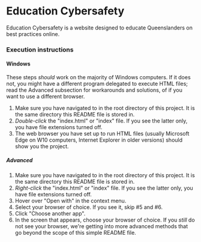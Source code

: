 # Education Cybersafety
Education Cybersafety is a website designed to educate Queenslanders on best practices online.

### Execution instructions
#### Windows
These steps *should* work on the majority of Windows computers. If it does not, you might have a
different program delegated to execute HTML files; read the Advanced subsection for 
workarounds and solutions, of if you want to use a different browser.
1. Make sure you have navigated to in the root directory of this project. It is the same
directory this README file is stored in.
2. *Double-click* the "index.html" or "index" file. If you see the latter only, you have file
extensions turned off.
3. The web browser you have set up to run HTML files (usually Microsoft Edge on W10 computers,
Internet Explorer in older versions) should show you the project.
##### Advanced
1. Make sure you have navigated to in the root directory of this project. It is the same
directory this README file is stored in.
2. *Right-click* the "index.html" or "index" file. If you see the latter only, you have file
extensions turned off.
3. Hover over "Open with" in the context menu.
4. Select your browser of choice. If you see it, skip #5 and #6.
5. Click "Choose another app".
6. In the screen that appears, choose your browser of choice. If you *still* do not see your 
browser, we're getting into more advanced methods that go beyond the scope of this simple README
file.
